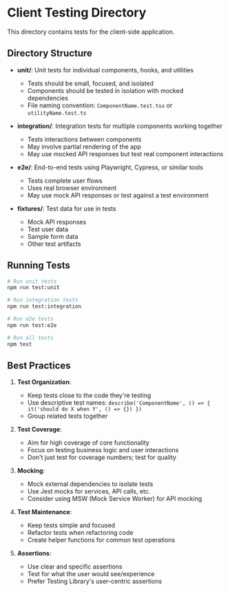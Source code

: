# Client Testing Directory

This directory contains tests for the client-side application.

## Directory Structure

- **unit/**: Unit tests for individual components, hooks, and utilities
  - Tests should be small, focused, and isolated
  - Components should be tested in isolation with mocked dependencies
  - File naming convention: `ComponentName.test.tsx` or `utilityName.test.ts`

- **integration/**: Integration tests for multiple components working together
  - Tests interactions between components
  - May involve partial rendering of the app
  - May use mocked API responses but test real component interactions

- **e2e/**: End-to-end tests using Playwright, Cypress, or similar tools
  - Tests complete user flows
  - Uses real browser environment
  - May use mock API responses or test against a test environment

- **fixtures/**: Test data for use in tests
  - Mock API responses
  - Test user data
  - Sample form data
  - Other test artifacts

## Running Tests

```bash
# Run unit tests
npm run test:unit

# Run integration tests
npm run test:integration

# Run e2e tests
npm run test:e2e

# Run all tests
npm test
```

## Best Practices

1. **Test Organization**:
   - Keep tests close to the code they're testing
   - Use descriptive test names: `describe('ComponentName', () => { it('should do X when Y', () => {}) })`
   - Group related tests together

2. **Test Coverage**:
   - Aim for high coverage of core functionality
   - Focus on testing business logic and user interactions
   - Don't just test for coverage numbers; test for quality

3. **Mocking**:
   - Mock external dependencies to isolate tests
   - Use Jest mocks for services, API calls, etc.
   - Consider using MSW (Mock Service Worker) for API mocking

4. **Test Maintenance**:
   - Keep tests simple and focused
   - Refactor tests when refactoring code
   - Create helper functions for common test operations

5. **Assertions**:
   - Use clear and specific assertions
   - Test for what the user would see/experience
   - Prefer Testing Library's user-centric assertions 